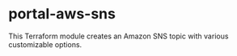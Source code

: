 # portal-aws-sns
This Terraform module creates an Amazon SNS topic with various customizable options.
